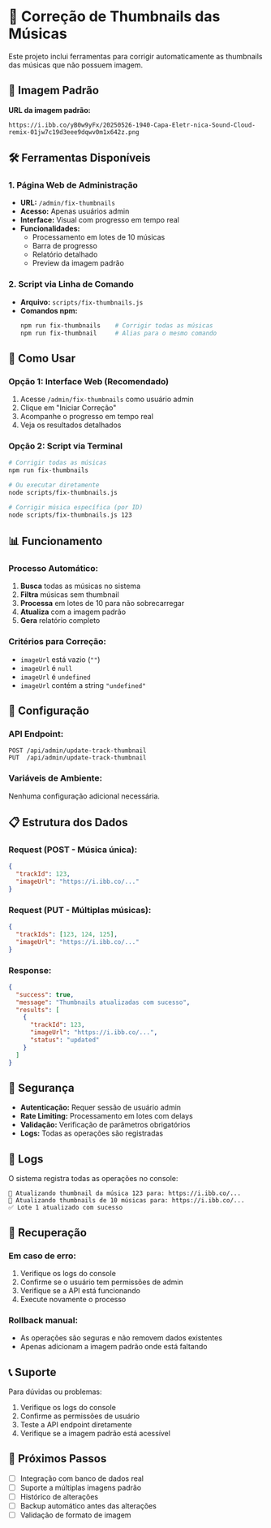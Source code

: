 # 🎵 Correção de Thumbnails das Músicas

Este projeto inclui ferramentas para corrigir automaticamente as thumbnails das músicas que não possuem imagem.

## 📸 Imagem Padrão

**URL da imagem padrão:**
```
https://i.ibb.co/yB0w9yFx/20250526-1940-Capa-Eletr-nica-Sound-Cloud-remix-01jw7c19d3eee9dqwv0m1x642z.png
```

## 🛠️ Ferramentas Disponíveis

### 1. **Página Web de Administração**
- **URL:** `/admin/fix-thumbnails`
- **Acesso:** Apenas usuários admin
- **Interface:** Visual com progresso em tempo real
- **Funcionalidades:**
  - Processamento em lotes de 10 músicas
  - Barra de progresso
  - Relatório detalhado
  - Preview da imagem padrão

### 2. **Script via Linha de Comando**
- **Arquivo:** `scripts/fix-thumbnails.js`
- **Comandos npm:**
  ```bash
  npm run fix-thumbnails    # Corrigir todas as músicas
  npm run fix-thumbnail     # Alias para o mesmo comando
  ```

## 🚀 Como Usar

### **Opção 1: Interface Web (Recomendado)**

1. Acesse `/admin/fix-thumbnails` como usuário admin
2. Clique em "Iniciar Correção"
3. Acompanhe o progresso em tempo real
4. Veja os resultados detalhados

### **Opção 2: Script via Terminal**

```bash
# Corrigir todas as músicas
npm run fix-thumbnails

# Ou executar diretamente
node scripts/fix-thumbnails.js

# Corrigir música específica (por ID)
node scripts/fix-thumbnails.js 123
```

## 📊 Funcionamento

### **Processo Automático:**
1. **Busca** todas as músicas no sistema
2. **Filtra** músicas sem thumbnail
3. **Processa** em lotes de 10 para não sobrecarregar
4. **Atualiza** com a imagem padrão
5. **Gera** relatório completo

### **Critérios para Correção:**
- `imageUrl` está vazio (`""`)
- `imageUrl` é `null`
- `imageUrl` é `undefined`
- `imageUrl` contém a string `"undefined"`

## 🔧 Configuração

### **API Endpoint:**
```
POST /api/admin/update-track-thumbnail
PUT  /api/admin/update-track-thumbnail
```

### **Variáveis de Ambiente:**
Nenhuma configuração adicional necessária.

## 📋 Estrutura dos Dados

### **Request (POST - Música única):**
```json
{
  "trackId": 123,
  "imageUrl": "https://i.ibb.co/..."
}
```

### **Request (PUT - Múltiplas músicas):**
```json
{
  "trackIds": [123, 124, 125],
  "imageUrl": "https://i.ibb.co/..."
}
```

### **Response:**
```json
{
  "success": true,
  "message": "Thumbnails atualizadas com sucesso",
  "results": [
    {
      "trackId": 123,
      "imageUrl": "https://i.ibb.co/...",
      "status": "updated"
    }
  ]
}
```

## 🚨 Segurança

- **Autenticação:** Requer sessão de usuário admin
- **Rate Limiting:** Processamento em lotes com delays
- **Validação:** Verificação de parâmetros obrigatórios
- **Logs:** Todas as operações são registradas

## 📝 Logs

O sistema registra todas as operações no console:
```
🎵 Atualizando thumbnail da música 123 para: https://i.ibb.co/...
🎵 Atualizando thumbnails de 10 músicas para: https://i.ibb.co/...
✅ Lote 1 atualizado com sucesso
```

## 🔄 Recuperação

### **Em caso de erro:**
1. Verifique os logs do console
2. Confirme se o usuário tem permissões de admin
3. Verifique se a API está funcionando
4. Execute novamente o processo

### **Rollback manual:**
- As operações são seguras e não removem dados existentes
- Apenas adicionam a imagem padrão onde está faltando

## 📞 Suporte

Para dúvidas ou problemas:
1. Verifique os logs do console
2. Confirme as permissões de usuário
3. Teste a API endpoint diretamente
4. Verifique se a imagem padrão está acessível

## 🎯 Próximos Passos

- [ ] Integração com banco de dados real
- [ ] Suporte a múltiplas imagens padrão
- [ ] Histórico de alterações
- [ ] Backup automático antes das alterações
- [ ] Validação de formato de imagem
